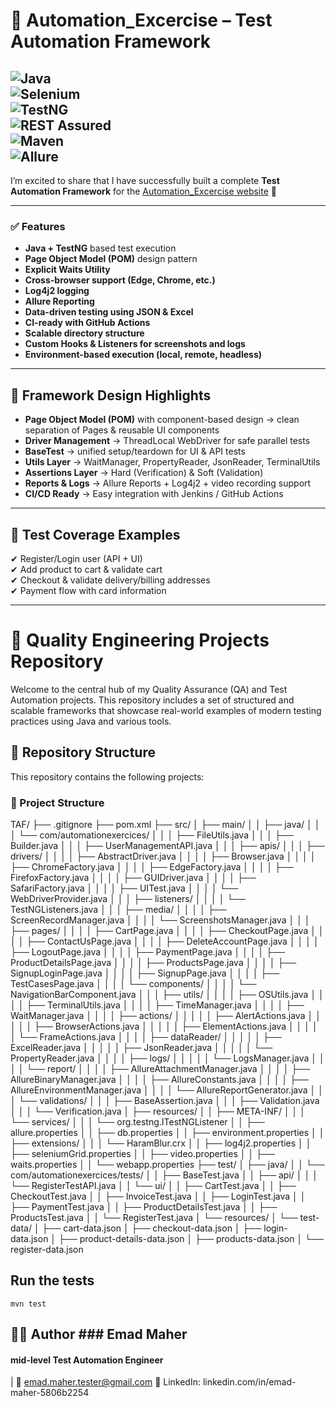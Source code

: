 # 🚀 Automation_Excercise – Test Automation Framework  

![Java](https://img.shields.io/badge/Java-21-orange?logo=java&logoColor=white)  
![Selenium](https://img.shields.io/badge/Selenium-WebDriver-brightgreen?logo=selenium&logoColor=white)  
![TestNG](https://img.shields.io/badge/TestNG-Framework-blueviolet)  
![REST Assured](https://img.shields.io/badge/REST%20Assured-API%20Testing-yellowgreen)  
![Maven](https://img.shields.io/badge/Maven-Build%20Tool-red?logo=apachemaven)  
![Allure](https://img.shields.io/badge/Allure-Reports-ff69b4)  
---

I’m excited to share that I have successfully built a complete **Test Automation Framework** for the [Automation_Excercise website](https://automationexercise.com) 🎉  

---

### ✅ Features

- **Java + TestNG** based test execution  
- **Page Object Model (POM)** design pattern  
- **Explicit Waits Utility**  
- **Cross-browser support (Edge, Chrome, etc.)**  
- **Log4j2 logging**  
- **Allure Reporting**  
- **Data-driven testing using JSON & Excel**  
- **CI-ready with GitHub Actions**  
- **Scalable directory structure**  
- **Custom Hooks & Listeners for screenshots and logs**  
- **Environment-based execution (local, remote, headless)**  

---

## 📂 Framework Design Highlights
- **Page Object Model (POM)** with component-based design → clean separation of Pages & reusable UI components  
- **Driver Management** → ThreadLocal WebDriver for safe parallel tests  
- **BaseTest** → unified setup/teardown for UI & API tests  
- **Utils Layer** → WaitManager, PropertyReader, JsonReader, TerminalUtils  
- **Assertions Layer** → Hard (Verification) & Soft (Validation)  
- **Reports & Logs** → Allure Reports + Log4j2 + video recording support  
- **CI/CD Ready** → Easy integration with Jenkins / GitHub Actions  

---

## 🧪 Test Coverage Examples
✔ Register/Login user (API + UI)  
✔ Add product to cart & validate cart  
✔ Checkout & validate delivery/billing addresses  
✔ Payment flow with card information  

---

# 🧪 Quality Engineering Projects Repository  

Welcome to the central hub of my Quality Assurance (QA) and Test Automation projects. This repository includes a set of structured and scalable frameworks that showcase real-world examples of modern testing practices using Java and various tools.  

## 📁 Repository Structure  

This repository contains the following projects:  

### 🧱 Project Structure
TAF/
├── .gitignore
├── pom.xml
├── src/
│   ├── main/
│   │   ├── java/
│   │   │   └── com/automationexercices/
│   │   │       ├── FileUtils.java
│   │   │       ├── Builder.java
│   │   │       ├── UserManagementAPI.java
│   │   │       ├── apis/
│   │   │       ├── drivers/
│   │   │       │   ├── AbstractDriver.java
│   │   │       │   ├── Browser.java
│   │   │       │   ├── ChromeFactory.java
│   │   │       │   ├── EdgeFactory.java
│   │   │       │   ├── FirefoxFactory.java
│   │   │       │   ├── GUIDriver.java
│   │   │       │   ├── SafariFactory.java
│   │   │       │   ├── UITest.java
│   │   │       │   └── WebDriverProvider.java
│   │   │       ├── listeners/
│   │   │       │   └── TestNGListeners.java
│   │   │       ├── media/
│   │   │       │   ├── ScreenRecordManager.java
│   │   │       │   └── ScreenshotsManager.java
│   │   │       ├── pages/
│   │   │       │   ├── CartPage.java
│   │   │       │   ├── CheckoutPage.java
│   │   │       │   ├── ContactUsPage.java
│   │   │       │   ├── DeleteAccountPage.java
│   │   │       │   ├── LogoutPage.java
│   │   │       │   ├── PaymentPage.java
│   │   │       │   ├── ProductDetailsPage.java
│   │   │       │   ├── ProductsPage.java
│   │   │       │   ├── SignupLoginPage.java
│   │   │       │   ├── SignupPage.java
│   │   │       │   ├── TestCasesPage.java
│   │   │       │   └── components/
│   │   │       │       └── NavigationBarComponent.java
│   │   │       ├── utils/
│   │   │       │   ├── OSUtils.java
│   │   │       │   ├── TerminalUtils.java
│   │   │       │   ├── TimeManager.java
│   │   │       │   ├── WaitManager.java
│   │   │       │   ├── actions/
│   │   │       │   │   ├── AlertActions.java
│   │   │       │   │   ├── BrowserActions.java
│   │   │       │   │   ├── ElementActions.java
│   │   │       │   │   └── FrameActions.java
│   │   │       │   ├── dataReader/
│   │   │       │   │   ├── ExcelReader.java
│   │   │       │   │   ├── JsonReader.java
│   │   │       │   │   └── PropertyReader.java
│   │   │       │   ├── logs/
│   │   │       │   │   └── LogsManager.java
│   │   │       │   └── report/
│   │   │       │       ├── AllureAttachmentManager.java
│   │   │       │       ├── AllureBinaryManager.java
│   │   │       │       ├── AllureConstants.java
│   │   │       │       ├── AllureEnvironmentManager.java
│   │   │       │       └── AllureReportGenerator.java
│   │   │       └── validations/
│   │   │           ├── BaseAssertion.java
│   │   │           ├── Validation.java
│   │   │           └── Verification.java
│   ├── resources/
│   │   ├── META-INF/
│   │   │   └── services/
│   │   │       └── org.testng.ITestNGListener
│   │   ├── allure.properties
│   │   ├── db.properties
│   │   ├── environment.properties
│   │   ├── extensions/
│   │   │   └── HaramBlur.crx
│   │   ├── log4j2.properties
│   │   ├── seleniumGrid.properties
│   │   ├── video.properties
│   │   ├── waits.properties
│   │   └── webapp.properties
├── test/
│   ├── java/
│   │   └── com/automationexercices/tests/
│   │       ├── BaseTest.java
│   │       ├── api/
│   │       │   └── RegisterTestAPI.java
│   │       └── ui/
│   │           ├── CartTest.java
│   │           ├── CheckoutTest.java
│   │           ├── InvoiceTest.java
│   │           ├── LoginTest.java
│   │           ├── PaymentTest.java
│   │           ├── ProductDetailsTest.java
│   │           ├── ProductsTest.java
│   │           └── RegisterTest.java
│   └── resources/
│       └── test-data/
│           ├── cart-data.json
│           ├── checkout-data.json
│           ├── login-data.json
│           ├── product-details-data.json
│           ├── products-data.json
│           └── register-data.json


 ## Run the tests
 ``
 mvn test 
 ``
## 👨‍💻 Author ### Emad Maher
#### mid-level Test Automation Engineer 
| 📧 emad.maher.tester@gmail.com
🔗 LinkedIn: linkedin.com/in/emad-maher-5806b2254

